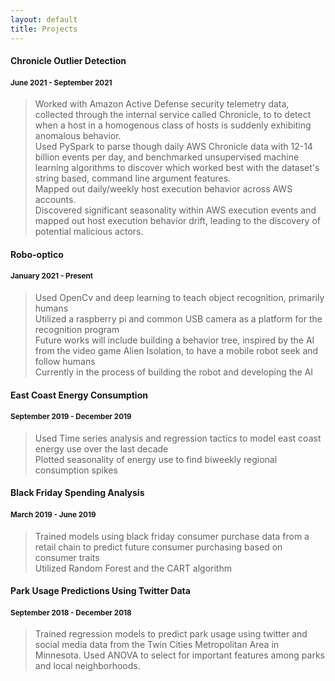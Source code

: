 ```yaml
---
layout: default
title: Projects
---
```


#### Chronicle Outlier Detection
#### <small>June 2021 - September 2021</small>

> Worked with Amazon Active Defense security telemetry data, collected through the internal service called Chronicle, to to detect when a host in a homogenous class of hosts is suddenly exhibiting anomalous behavior. <br>
> Used PySpark to parse though daily AWS Chronicle data with 12-14 billion events per day, and benchmarked unsupervised machine learning algorithms to discover which worked best with the dataset's string based, command line argument features. <br>
> Mapped out daily/weekly host execution behavior across AWS accounts. <br>
> Discovered significant seasonality within AWS execution events and mapped out host execution behavior drift, leading to the discovery of potential malicious actors. <br>

#### Robo-optico
#### <small>January 2021 - Present</small>

> Used OpenCv and deep learning to teach object recognition, primarily humans <br>
> Utilized a raspberry pi and common USB camera as a platform for the recognition program <br>
> Future works will include building a behavior tree, inspired by the AI from the video game Alien Isolation, to have a mobile robot seek and follow humans <br> 
> Currently in the process of building the robot and developing the AI <br>


#### East Coast Energy Consumption
#### <small>September 2019 - December 2019</small>

> Used Time series analysis and regression tactics to model east coast energy use over the last decade <br>
> Plotted seasonality of energy use to find biweekly regional consumption spikes <br>

#### Black Friday Spending Analysis
#### <small>March 2019 - June 2019</small>

> Trained models using black friday consumer purchase  data from a retail chain to predict future consumer purchasing based on consumer traits <br>
> Utilized Random Forest and the CART algorithm

#### Park Usage Predictions Using Twitter Data
#### <small>September 2018 - December 2018</small>

> Trained regression models to predict park usage using twitter and social media data from the Twin Cities Metropolitan Area in Minnesota. 
> Used ANOVA to select for important features among parks and local neighborhoods. 